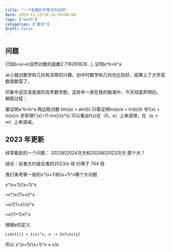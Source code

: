 ```yaml
---
title: "一个有趣的不等式的证明"
date: 2019-12-31T16:16:59+08:00
tags: ["math"]
categories: ["数学"]
draft: false
---
```

## 问题
已知b>a>e(自然对数的底数2.718281828…), 证明a^b>b^a<!--more-->

从小就对数学和几何有浓厚的兴趣，初中时数学和几何也比较好，结果上了大学高数就歇菜了。

印象中这应该是我的高考数学题，这些年一直在我的脑海中，今天彻底弄明白。 解题过程：

要证明a^b>b^a 两边取对数 bln(a) > aln(b) 只需证明ln(a)/a > ln(b)/b 令f(x) = ln(x)/x 求导得f`(x)=(1-lnx)/(x*x) 可以看出f(x)在（0，e）上单调增，在（e,＋∞）上单调减。

## 2023 年更新
经常看到的一个问题：
2023的2024次方和2024的2023次方 那个大？

结论：前者大约是后者的2023/e 倍 约等于 744 倍

我们来考察一般的x^(x+1)和(x+1)^x哪个大问题

x^(x+1)/(x+1)^x

=x*(x/(1+x))^x

=x/((1+x)/x)^x

=x/(1+1/x)^x

根据e的定义
```
Limit[(1 + 1/x)^x, x -> Infinity]
```

所以 x^(x+1)/(x+1)^x ≈ x/e

